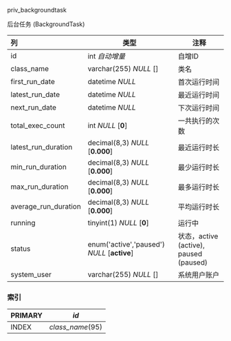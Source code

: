 priv_backgroundtask

后台任务 (BackgroundTask)



| 列                   | 类型                                        | 注释                                   |
| :------------------- | ------------------------------------------- | -------------------------------------- |
| id                   | int *自动增量*                              | 自增ID                                 |
| class_name           | varchar(255) *NULL* []                      | 类名                                   |
| first_run_date       | datetime *NULL*                             | 首次运行时间                           |
| latest_run_date      | datetime *NULL*                             | 最近运行时间                           |
| next_run_date        | datetime *NULL*                             | 下次运行时间                           |
| total_exec_count     | int *NULL* [**0**]                          | 一共执行的次数                         |
| latest_run_duration  | decimal(8,3) *NULL* [**0.000**]             | 最近运行时长                           |
| min_run_duration     | decimal(8,3) *NULL* [**0.000**]             | 最少运行时长                           |
| max_run_duration     | decimal(8,3) *NULL* [**0.000**]             | 最多运行时长                           |
| average_run_duration | decimal(8,3) *NULL* [**0.000**]             | 平均运行时长                           |
| running              | tinyint(1) *NULL* [**0**]                   | 运行中                                 |
| status               | enum('active','paused') *NULL* [**active**] | 状态，active (active), paused (paused) |
| system_user          | varchar(255) *NULL* []                      | 系统用户账户                           |

### 索引

| PRIMARY | *id*             |
| :------ | ---------------- |
| INDEX   | *class_name*(95) |